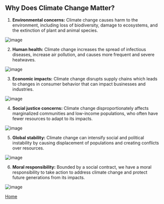 ## Why Does Climate Change Matter?
1) **Environmental concerns:** Climate change causes harm to the environment, including loss of biodiversity, damage to ecosystems, and the extinction of plant and animal species.

![image](https://user-images.githubusercontent.com/122491210/225200650-8fbee75a-64c8-4ef9-943f-b9acc8b6d9f0.png)

2) **Human health:** Climate change increases the spread of infectious diseases, increase air pollution, and causes more frequent and severe heatwaves.

![image](https://user-images.githubusercontent.com/122491210/225197898-2e061d60-7da9-43d3-94b2-787be94f6d9a.png)

3) **Economic impacts:** Climate change disrupts supply chains which leads to changes in consumer behavior that can impact businesses and industries.

![image](https://user-images.githubusercontent.com/122491210/225199567-eeb7f2da-49a6-4b3f-83c8-28144e15ea53.png)

4) **Social justice concerns:** Climate change disproportionately affects marginalized communities and low-income populations, who often have fewer resources to adapt to its impacts.

![image](https://user-images.githubusercontent.com/122491210/225199072-e9e57b18-f111-4bfe-8753-69a23dd66d00.png)

5) **Global stability:** Climate change can intensify social and political instability by causing displacement of populations and creating conflicts over resources.

![image](https://user-images.githubusercontent.com/122491210/225200990-5e12e7a8-588f-46cf-afa8-372abf5f9167.png)

6) **Moral responsibility:** Bounded by a social contract, we have a moral responsibility to take action to address climate change and protect future generations from its impacts.

![image](https://user-images.githubusercontent.com/122491210/225200536-68e0dc3e-f3cf-4365-a474-93dbf7ea52ad.png)

[Home](https://anl059.github.io/syn1-climate-change/index.html)
